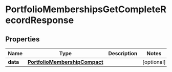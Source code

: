 

# PortfolioMembershipsGetCompleteRecordResponse


## Properties

| Name | Type | Description | Notes |
|------------ | ------------- | ------------- | -------------|
|**data** | [**PortfolioMembershipCompact**](PortfolioMembershipCompact.md) |  |  [optional] |



